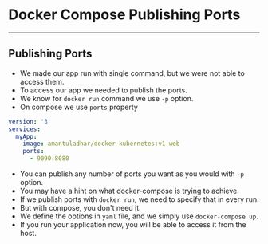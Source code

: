 # Docker Compose Publishing Ports

---

## Publishing Ports
- We made our app run with single command, but we were not able to access them.
- To access our app we needed to publish the ports.
- We know for `docker run` command we use `-p` option.
- On compose we use `ports` property

```yaml
version: '3'
services:
  myApp:
    image: amantuladhar/docker-kubernetes:v1-web
    ports:
      - 9090:8080
```
- You can publish any number of ports you want as you would with `-p` option.
- You may have a hint on what docker-compose is trying to achieve.
- If we publish ports with `docker run`, we need to specify that in every run.
- But with compose, you don't need it.
- We define the options in `yaml` file, and we simply use `docker-compose up`.
- If you run your application now, you will be able to access it from the host.